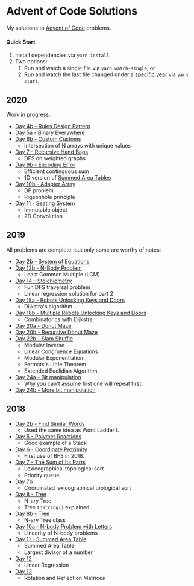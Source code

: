 # Advent of Code Solutions

My solutions to [Advent of Code](https://adventofcode.com/) problems.

#### Quick Start

1. Install dependencies via `yarn install`.
2. Two options:
   1. Run and watch a single file via `yarn watch-single`, or
   2. Run and watch the last file changed under a [specific year](src/watch-last-changed.ts) via `yarn start`.

## 2020

Work in progress.

- [Day 4b - Rules Design Pattern](src/2020/4b.md)
- [Day 5a - Binary Everywhere](src/2020/5.md)
- [Day 6b - Custom Customs](src/2020/6.md)
  - Intersection of N arrays with unique values
- [Day 7 - Recursive Hand Bags](src/2020/7.md)
  - DFS on weighted graphs
- [Day 9b - Encoding Error](src/2020/9b.md)
  - Efficient continguous sum
  - 1D version of [Summed Area Tables](src/2018/11.md)
- [Day 10b - Adapter Array](src/2020/10b.md)
  - DP problem
  - Pigeonhole principle
- [Day 11 - Seating System](src/2020/11.md)
  - Immutable object
  - 2D Convolution

## 2019

All problems are complete, but only some are worthy of notes:

- [Day 2b - System of Equations](src/2019/2b.md)
- [Day 12b - N-Body Problem](src/2019/12b.md)
  - Least Common Multiple (LCM)
- [Day 14 - Stoichiometry](src/2019/14.md)
  - Fun DFS traversal problem
  - Linear regression solution for part 2
- [Day 18a - Robots Unlocking Keys and Doors](src/2019/18.md)
  - Dijkstra's algorithm
- [Day 18b - Multiple Robots Unlocking Keys and Doors](src/2019/18b.md)
  - Combinatorics with Dijkstra.
- [Day 20a - Donut Maze](src/2019/20.md)
- [Day 20b - Recursive Donut Maze](src/2019/20b.md)
- [Day 22b - Slam Shuffle](src/2019/22.md)
  - Modular Inverse
  - Linear Congruence Equations
  - Modular Exponentiation
  - Fermats's Little Theorem
  - Extended Euclidian Algorithm
- [Day 24a - Bit manipulation](src/2019/24.md)
  - Why you can't assume first one will repeat first.
- [Day 24b - More bit manipulation](src/2019/24b.md)

## 2018

- [Day 2b - Find Similar Words](src/2018/2b.md)
  - Used the same idea as Word Ladder I.
- [Day 5 - Polymer Reactions](src/2018/5.md)
  - Good example of a Stack
- [Day 6 - Coordinate Proximity](src/2018/6.md)
  - First use of BFS in 2018.
- [Day 7 - The Sum of Its Parts](src/2018/7.md)
  - Lexicographical topological sort
  - Priority queue
- [Day 7b](src/2018/7b.md)
  - Coordinated lexicographical toplogical sort
- [Day 8 - Tree](src/2018/8.md)
  - N-ary Tree
  - Tree `toString()` explained
- [Day 8b - Tree](src/2018/8b.md)
  - N-ary Tree class
- [Day 10a - N-body Problem with Letters](src/2018/10.md)
  - Linearity of N-body problems
- [Day 11 - Summed Area Table](src/2018/11.md)
  - Summed Area Table
  - Largest divisor of a number
- [Day 12](src/2018/12.md)
  - Linear Regression
- [Day 13](src/2018/13.md)
  - Rotation and Reflection Matrices
